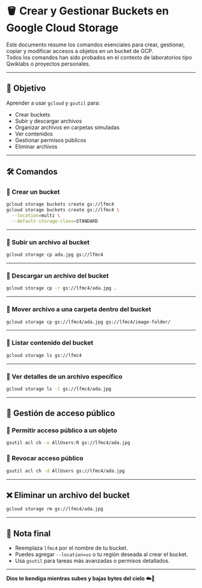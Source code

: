 # 🪣 Crear y Gestionar Buckets en Google Cloud Storage

Este documento resume los comandos esenciales para crear, gestionar, copiar y modificar accesos a objetos en un bucket de GCP.  
Todos los comandos han sido probados en el contexto de laboratorios tipo Qwiklabs o proyectos personales.

---

## 🎯 Objetivo

Aprender a usar `gcloud` y `gsutil` para:

- Crear buckets
- Subir y descargar archivos
- Organizar archivos en carpetas simuladas
- Ver contenidos
- Gestionar permisos públicos
- Eliminar archivos

---

## 🛠️ Comandos

### 🔹 Crear un bucket
```bash
gcloud storage buckets create gs://lfmc4
gcloud storage buckets create gs://lfmc4 \
  --location=multi \
  --default-storage-class=STANDARD

```

---

### 🔹 Subir un archivo al bucket
```bash
gcloud storage cp ada.jpg gs://lfmc4
```

---

### 🔹 Descargar un archivo del bucket
```bash
gcloud storage cp -r gs://lfmc4/ada.jpg .
```

---

### 🔹 Mover archivo a una carpeta dentro del bucket
```bash
gcloud storage cp gs://lfmc4/ada.jpg gs://lfmc4/image-folder/
```

---

### 🔹 Listar contenido del bucket
```bash
gcloud storage ls gs://lfmc4
```

---

### 🔹 Ver detalles de un archivo específico
```bash
gcloud storage ls -l gs://lfmc4/ada.jpg
```

---

## 🔐 Gestión de acceso público

### 🔹 Permitir acceso público a un objeto
```bash
gsutil acl ch -u AllUsers:R gs://lfmc4/ada.jpg
```

### 🔹 Revocar acceso público
```bash
gsutil acl ch -d AllUsers gs://lfmc4/ada.jpg
```

---

## ❌ Eliminar un archivo del bucket
```bash
gcloud storage rm gs://lfmc4/ada.jpg
```

---

## 🧠 Nota final

- Reemplaza `lfmc4` por el nombre de tu bucket.
- Puedes agregar `--location=us` o tu región deseada al crear el bucket.
- Usa `gsutil` para tareas más avanzadas o permisos detallados.

---

**Dios te bendiga mientras subes y bajas bytes del cielo ☁️🙏**
